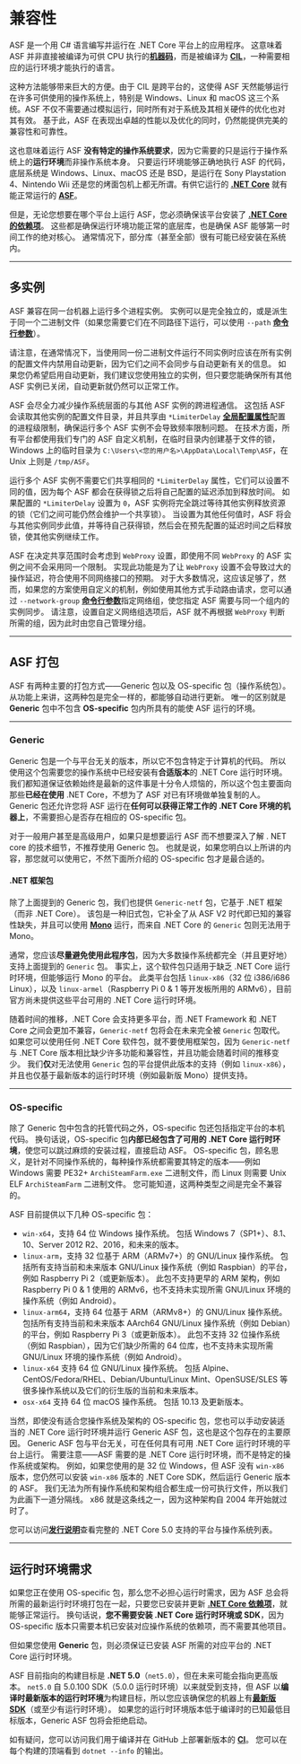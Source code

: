 # 兼容性

ASF 是一个用 C# 语言编写并运行在 .NET Core 平台上的应用程序。 这意味着 ASF 并非直接被编译为可供 CPU 执行的&#8203;**[机器码](https://en.wikipedia.org/wiki/Machine_code)**，而是被编译为 **[CIL](https://en.wikipedia.org/wiki/Common_Intermediate_Language)**，一种需要相应的运行环境才能执行的语言。

这种方法能够带来巨大的方便。由于 CIL 是跨平台的，这使得 ASF 天然能够运行在许多可供使用的操作系统上，特别是 Windows、Linux 和 macOS 这三个系统。ASF 不仅不需要通过模拟运行，同时所有对于系统及其相关硬件的优化也对其有效。 基于此，ASF 在表现出卓越的性能以及优化的同时，仍然能提供完美的兼容性和可靠性。

这也意味着运行 ASF **没有特定的操作系统要求**，因为它需要的只是运行于操作系统上的**运行环境**而非操作系统本身。 只要运行环境能够正确地执行 ASF 的代码，底层系统是 Windows、Linux、macOS 还是 BSD，是运行在 Sony Playstation 4、Nintendo Wii 还是您的烤面包机上都无所谓。有供它运行的 **[.NET Core](https://github.com/dotnet/core-setup#daily-builds)** 就有能正常运行的 **[ASF](https://github.com/JustArchiNET/ArchiSteamFarm/releases/latest)**。

但是，无论您想要在哪个平台上运行 ASF，您必须确保该平台安装了 **[.NET Core 的依赖项](https://github.com/dotnet/core/blob/master/Documentation/prereqs.md)**。 这些都是确保运行环境功能正常的底层库，也是确保 ASF 能够第一时间工作的绝对核心。 通常情况下，部分库（甚至全部）很有可能已经安装在系统内。

---

## 多实例

ASF 兼容在同一台机器上运行多个进程实例。 实例可以是完全独立的，或是派生于同一个二进制文件（如果您需要它们在不同路径下运行，可以使用 `--path` **[命令行参数](https://github.com/JustArchiNET/ArchiSteamFarm/wiki/Command-line-arguments)**）。

请注意，在通常情况下，当使用同一份二进制文件运行不同实例时应该在所有实例的配置文件内禁用自动更新，因为它们之间不会同步与自动更新有关的信息。 如果您仍希望启用自动更新，我们建议您使用独立的实例，但只要您能确保所有其他 ASF 实例已关闭，自动更新就仍然可以正常工作。

ASF 会尽全力减少操作系统层面的与其他 ASF 实例的跨进程通信。 这包括 ASF 会读取其他实例的配置文件目录，并且共享由 `*LimiterDelay` **[全局配置属性](https://github.com/JustArchiNET/ArchiSteamFarm/wiki/Configuration#global-config)**&#8203;配置的进程级限制，确保运行多个 ASF 实例不会导致频率限制问题。 在技术方面，所有平台都使用我们专门的 ASF 自定义机制，在临时目录内创建基于文件的锁，Windows 上的临时目录为 `C:\Users\<您的用户名>\AppData\Local\Temp\ASF`，在 Unix 上则是 `/tmp/ASF`。

运行多个 ASF 实例不需要它们共享相同的 `*LimiterDelay` 属性，它们可以设置不同的值，因为每个 ASF 都会在获得锁之后将自己配置的延迟添加到释放时间。 如果配置的 `*LimiterDelay` 设置为 `0`，ASF 实例将完全跳过等待其他实例释放资源的锁（它们之间可能仍然会维护一个共享锁）。 当设置为其他任何值时，ASF 将会与其他实例同步此值，并等待自己获得锁，然后会在预先配置的延迟时间之后释放锁，使其他实例继续工作。

ASF 在决定共享范围时会考虑到 `WebProxy` 设置，即使用不同 `WebProxy` 的 ASF 实例之间不会采用同一个限制。 实现此功能是为了让 `WebProxy` 设置不会导致过大的操作延迟，符合使用不同网络接口的预期。 对于大多数情况，这应该足够了，然而，如果您的方案使用自定义的机制，例如使用其他方式手动路由请求，您可以通过 `--network-group` **[命令行参数](https://github.com/JustArchiNET/ArchiSteamFarm/wiki/Command-line-arguments-zh-CN)**&#8203;指定网络组，使您指定 ASF 需要与同一个组内的实例同步。 请注意，设置自定义网络组选项后，ASF 就不再根据 `WebProxy` 判断所需的组，因为此时由您自己管理分组。

---

## ASF 打包

ASF 有两种主要的打包方式——Generic 包以及 OS-specific 包（操作系统包）。 从功能上来讲，这两种包是完全一样的，都能够自动进行更新。 唯一的区别就是 **Generic** 包中不包含 **OS-specific** 包内所具有的能使 ASF 运行的环境。

---

### Generic

Generic 包是一个与平台无关的版本，所以它不包含特定于计算机的代码。 所以使用这个包需要您的操作系统中已经安装有**合适版本**的 .NET Core 运行时环境。 我们都知道保证依赖始终是最新的这件事是十分令人烦恼的，所以这个包主要面向那些**已经在使用** .NET Core，不想为了 ASF 对已有环境做单独复制的人。 Generic 包还允许您将 ASF 运行在**任何可以获得正常工作的 .NET Core 环境的机器上**，不需要担心是否存在相应的 OS-specific 包。

对于一般用户甚至是高级用户，如果只是想要运行 ASF 而不想要深入了解 . NET core 的技术细节，不推荐使用 Generic 包。 也就是说，如果您明白以上所讲的内容，那您就可以使用它，不然下面所介绍的 OS-specific 包才是最合适的。

#### .NET 框架包

除了上面提到的 Generic 包，我们也提供 `Generic-netf` 包，它基于 .NET 框架（而非 .NET Core）。 该包是一种旧式包，它补全了从 ASF V2 时代即已知的兼容性缺失，并且可以使用 **[Mono](https://www.mono-project.com)** 运行，而来自 .NET Core 的 `Generic` 包则无法用于 Mono。

通常，您应该**尽量避免使用此程序包**，因为大多数操作系统都完全（并且更好地）支持上面提到的 `Generic` 包。 事实上，这个软件包只适用于缺乏 .NET Core 运行时环境，但能够运行 Mono 的平台。 此类平台包括 `linux-x86`（32 位 i386/i686 Linux），以及 `linux-armel`（Raspberry Pi 0 & 1 等开发板所用的 ARMv6），目前官方尚未提供这些平台可用的 .NET Core 运行时环境。

随着时间的推移，.NET Core 会支持更多平台，而 .NET Framework 和 .NET Core 之间会更加不兼容，`Generic-netf` 包将会在未来完全被 `Generic` 包取代。 如果您可以使用任何 .NET Core 软件包，就不要使用框架包，因为 `Generic-netf` 与 .NET Core 版本相比缺少许多功能和兼容性，并且功能会随着时间的推移变少。 我们**仅**对无法使用 `Generic` 包的平台提供此版本的支持（例如 `linux-x86`），并且也仅基于最新版本的运行时环境（例如最新版 Mono）提供支持。

---

### OS-specific

除了 Generic 包中包含的托管代码之外，OS-specific 包还包括指定平台的本机代码。 换句话说，OS-specific 包**内部已经包含了可用的 .NET Core 运行时环境**，使您可以跳过麻烦的安装过程，直接启动 ASF。 OS-specific 包，顾名思义，是针对不同操作系统的，每种操作系统都需要其特定的版本——例如 Windows 需要 PE32+ `ArchiSteamFarm.exe` 二进制文件，而 Linux 则需要 Unix ELF `ArchiSteamFarm` 二进制文件。 您可能知道，这两种类型之间是完全不兼容的。

ASF 目前提供以下几种 OS-specific 包：

- `win-x64`，支持 64 位 Windows 操作系统。 包括 Windows 7（SP1+）、8.1、10、Server 2012 R2、2016，和未来的版本。
- `linux-arm`，支持 32 位基于 ARM（ARMv7+）的 GNU/Linux 操作系统。 包括所有支持当前和未来版本 GNU/Linux 操作系统（例如 Raspbian）的平台，例如 Raspberry Pi 2（或更新版本）。 此包不支持更早的 ARM 架构，例如 Raspberry Pi 0 & 1 使用的 ARMv6，也不支持未实现所需 GNU/Linux 环境的操作系统（例如 Android）。
- `linux-arm64`，支持 64 位基于 ARM（ARMv8+）的 GNU/Linux 操作系统。 包括所有支持当前和未来版本 AArch64 GNU/Linux 操作系统（例如 Debian）的平台，例如 Raspberry Pi 3（或更新版本）。 此包不支持 32 位操作系统（例如 Raspbian），因为它们缺少所需的 64 位库，也不支持未实现所需 GNU/Linux 环境的操作系统（例如 Android）。
- `linux-x64` 支持 64 位 GNU/Linux 操作系统。 包括 Alpine、CentOS/Fedora/RHEL、Debian/Ubuntu/Linux Mint、OpenSUSE/SLES 等很多操作系统以及它们的衍生版的当前和未来版本。
- `osx-x64` 支持 64 位 macOS 操作系统。 包括 10.13 及更新版本。

当然，即使没有适合您操作系统及架构的 OS-specific 包，您也可以手动安装适当的 .NET Core 运行时环境并运行 Generic ASF 包，这也是这个包存在的主要原因。 Generic ASF 包与平台无关，可在任何具有可用 .NET Core 运行时环境的平台上运行。 需要注意——ASF 需要的是 .NET Core 运行时环境，而不是特定的操作系统或架构。 例如，如果您使用的是 32 位 Windows，但 ASF 没有 `win-x86` 版本，您仍然可以安装 `win-x86` 版本的 .NET Core SDK，然后运行 Generic 版本的 ASF。 我们无法为所有操作系统和架构组合都生成一份可执行文件，所以我们为此画下一道分隔线。 x86 就是这条线之一，因为这种架构自 2004 年开始就过时了。

您可以访问&#8203;**[发行说明](https://github.com/dotnet/core/blob/master/release-notes/5.0/5.0-supported-os.md)**&#8203;查看完整的 .NET Core 5.0 支持的平台与操作系统列表。

---

## 运行时环境需求

如果您正在使用 OS-specific 包，那么您不必担心运行时需求，因为 ASF 总会将所需的最新运行时环境打包在一起，只要您已安装并更新 **[.NET Core 依赖项](https://github.com/dotnet/core/blob/master/Documentation/prereqs.md)**，就能够正常运行。 换句话说，**您不需要安装 .NET Core 运行时环境或 SDK**，因为 OS-specific 版本只需要本机已安装对应操作系统的依赖项，而不需要其他项目。

但如果您使用 **Generic** 包，则必须保证已安装 ASF 所需的对应平台的 .NET Core 运行时环境。

ASF 目前指向的构建目标是 **.NET 5.0**（`net5.0`），但在未来可能会指向更高版本。 `net5.0` 自 5.0.100 SDK（5.0.0 运行时环境）以来就受到支持，但 ASF 以**编译时最新版本的运行时环境**为构建目标，所以您应该确保您的机器上有&#8203;**[最新版 SDK](https://dotnet.microsoft.com/download)**（或至少有运行时环境）。 如果您的运行时环境版本低于编译时的已知最低目标版本，Generic ASF 包将会拒绝启动。

如有疑问，您可以访问我们用于编译并在 GitHub 上部署新版本的 **[CI](https://ci.appveyor.com/project/JustArchi/ArchiSteamFarm)**。 您可以在每个构建的顶端看到 `dotnet --info` 的输出。